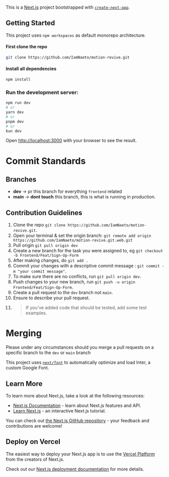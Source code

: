 This is a [Next.js](https://nextjs.org/) project bootstrapped with [`create-next-app`](https://github.com/vercel/next.js/tree/canary/packages/create-next-app).

## Getting Started

This project uses `npm workspaces` as default monorepo architecture.

#### First clone the repo

```bash
git clone https://github.com/IamNaeto/motion-revive.git
```

#### Install all dependencies

```bash
npm install
```

### Run the development server:

```bash
npm run dev
# or
yarn dev
# or
pnpm dev
# or
bun dev
```

Open [http://localhost:3000](http://localhost:3000) with your browser to see the result.

# Commit Standards

## Branches

- **dev** -> pr this branch for everything `frontend` related
- **main** -> **dont touch** this branch, this is what is running in production.

## Contribution Guidelines

1. Clone the repo `git clone https://github.com/IamNaeto/motion-revive.git`.
2. Open your terminal & set the origin branch: `git remote add origin https://github.com/IamNaeto/motion-revive.git.web.git`
3. Pull origin `git pull origin dev`
4. Create a new branch for the task you were assigned to, eg `git checkout -b Frontend/Feat/Sign-Up-Form`
5. After making changes, do `git add .`
6. Commit your changes with a descriptive commit message : `git commit -m "your commit message"`.
7. To make sure there are no conflicts, run `git pull origin dev`.
8. Push changes to your new branch, run `git push -u origin Frontend/Feat/Sign-Up-Form`.
9. Create a pull request to the `dev` branch not `main`.
10. Ensure to describe your pull request.
11. > If you've added code that should be tested, add some test examples.

# Merging

Please under any circumstances should you merge a pull requests on a specific branch to the `dev` or `main` branch


This project uses [`next/font`](https://nextjs.org/docs/basic-features/font-optimization) to automatically optimize and load Inter, a custom Google Font.

## Learn More

To learn more about Next.js, take a look at the following resources:

- [Next.js Documentation](https://nextjs.org/docs) - learn about Next.js features and API.
- [Learn Next.js](https://nextjs.org/learn) - an interactive Next.js tutorial.

You can check out [the Next.js GitHub repository](https://github.com/vercel/next.js/) - your feedback and contributions are welcome!

## Deploy on Vercel

The easiest way to deploy your Next.js app is to use the [Vercel Platform](https://vercel.com/new?utm_medium=default-template&filter=next.js&utm_source=create-next-app&utm_campaign=create-next-app-readme) from the creators of Next.js.

Check out our [Next.js deployment documentation](https://nextjs.org/docs/deployment) for more details.
